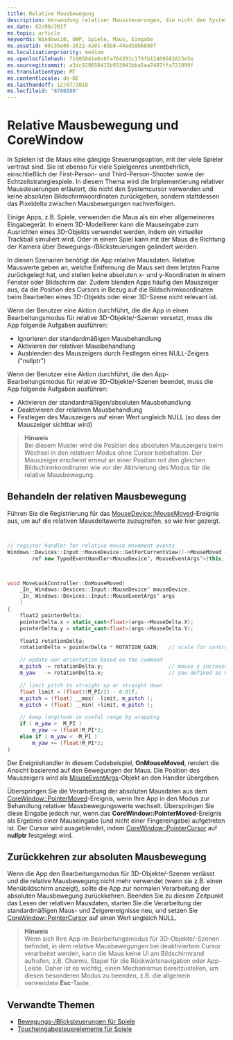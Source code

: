 ```yaml
---
title: Relative Mausbewegung
description: Verwendung relativer Maussteuerungen, die nicht den Systemcursor verwenden und keine absoluten Bildschirmkoordinaten zurückgeben, um das Pixeldelta zwischen Mausebewegungen in Spielen nachzuverfolgen.
ms.date: 02/08/2017
ms.topic: article
keywords: Windows10, UWP, Spiele, Maus, Eingabe
ms.assetid: 08c35e05-2822-4a01-85b8-44edb9b6898f
ms.localizationpriority: medium
ms.openlocfilehash: 71985841e6c0fa764201c179fb12408581823e5e
ms.sourcegitcommit: a3dc929858415b933943bba5aa7487ffa721899f
ms.translationtype: MT
ms.contentlocale: de-DE
ms.lasthandoff: 12/07/2018
ms.locfileid: "8780388"
---
```

# <a name="relative-mouse-movement-and-corewindow"></a>Relative Mausbewegung und CoreWindow

In Spielen ist die Maus eine gängige Steuerungsoption, mit der viele Spieler vertraut sind. Sie ist ebenso für viele Spielgenres unentbehrlich, einschließlich der First-Person- und Third-Person-Shooter sowie der Echtzeitstrategiespiele. In diesem Thema wird die Implementierung relativer Maussteuerungen erläutert, die nicht den Systemcursor verwenden und keine absoluten Bildschirmkoordinaten zurückgeben, sondern stattdessen das Pixeldelta zwischen Mausbewegungen nachverfolgen.

Einige Apps, z.B. Spiele, verwenden die Maus als ein eher allgemeineres Eingabegerät. In einem 3D-Modellierer kann die Mauseingabe zum Ausrichten eines 3D-Objekts verwendet werden, indem ein virtueller Trackball simuliert wird. Oder in einem Spiel kann mit der Maus die Richtung der Kamera über Bewegungs-/Blicksteuerungen geändert werden. 

In diesen Szenarien benötigt die App relative Mausdaten. Relative Mauswerte geben an, welche Entfernung die Maus seit dem letzten Frame zurückgelegt hat, und stellen keine absoluten x- und y-Koordinaten in einem Fenster oder Bildschirm dar. Zudem blenden Apps häufig den Mauszeiger aus, da die Position des Cursors in Bezug auf die Bildschirmkoordinaten beim Bearbeiten eines 3D-Objekts oder einer 3D-Szene nicht relevant ist. 

Wenn der Benutzer eine Aktion durchführt, die die App in einen Bearbeitungsmodus für relative 3D-Objekte/-Szenen versetzt, muss die App folgende Aufgaben ausführen: 
- Ignorieren der standardmäßigen Mausbehandlung
- Aktivieren der relativen Mausbehandlung
- Ausblenden des Mauszeigers durch Festlegen eines NULL-Zeigers ("nullptr") 

Wenn der Benutzer eine Aktion durchführt, die den App-Bearbeitungsmodus für relative 3D-Objekte/-Szenen beendet, muss die App folgende Aufgaben ausführen: 
- Aktivieren der standardmäßigen/absoluten Mausbehandlung
- Deaktivieren der relativen Mausbehandlung 
- Festlegen des Mauszeigers auf einen Wert ungleich NULL (so dass der Mauszeiger sichtbar wird)

> **Hinweis**  
Bei diesem Muster wird die Position des absoluten Mauszeigers beim Wechsel in den relativen Modus ohne Cursor beibehalten. Der Mauszeiger erscheint erneut an einer Position mit den gleichen Bildschirmkoordinaten wie vor der Aktivierung des Modus für die relative Mausbewegung.

 

## <a name="handling-relative-mouse-movement"></a>Behandeln der relativen Mausbewegung


Führen Sie die Registrierung für das [MouseDevice::MouseMoved](https://msdn.microsoft.com/library/windows/apps/xaml/windows.devices.input.mousedevice.mousemoved.aspx)-Ereignis aus, um auf die relativen Mausdeltawerte zuzugreifen, so wie hier gezeigt.


```cpp


// register handler for relative mouse movement events
Windows::Devices::Input::MouseDevice::GetForCurrentView()->MouseMoved +=
        ref new TypedEventHandler<MouseDevice^, MouseEventArgs^>(this, &MoveLookController::OnMouseMoved);


```

```cpp


void MoveLookController::OnMouseMoved(
    _In_ Windows::Devices::Input::MouseDevice^ mouseDevice,
    _In_ Windows::Devices::Input::MouseEventArgs^ args
    )
{
    float2 pointerDelta;
    pointerDelta.x = static_cast<float>(args->MouseDelta.X);
    pointerDelta.y = static_cast<float>(args->MouseDelta.Y);

    float2 rotationDelta;
    rotationDelta = pointerDelta * ROTATION_GAIN;   // scale for control sensitivity

    // update our orientation based on the command
    m_pitch -= rotationDelta.y;                     // mouse y increases down, but pitch increases up
    m_yaw   -= rotationDelta.x;                     // yaw defined as CCW around y-axis

    // limit pitch to straight up or straight down
    float limit = (float)(M_PI/2) - 0.01f;
    m_pitch = (float) __max( -limit, m_pitch );
    m_pitch = (float) __min( +limit, m_pitch );

    // keep longitude in useful range by wrapping
    if ( m_yaw >  M_PI )
        m_yaw -= (float)M_PI*2;
    else if ( m_yaw < -M_PI )
        m_yaw += (float)M_PI*2;
}

```

Der Ereignishandler in diesem Codebeispiel, **OnMouseMoved**, rendert die Ansicht basierend auf den Bewegungen der Maus. Die Position des Mauszeigers wird als [MouseEventArgs](https://msdn.microsoft.com/library/windows/apps/xaml/windows.devices.input.mouseeventargs.aspx)-Objekt an den Handler übergeben. 

Überspringen Sie die Verarbeitung der absoluten Mausdaten aus dem [CoreWindow::PointerMoved](https://msdn.microsoft.com/library/windows/apps/xaml/windows.ui.core.corewindow.pointermoved.aspx)-Ereignis, wenn Ihre App in den Modus zur Behandlung relativer Mausbewegungswerte wechselt. Überspringen Sie diese Eingabe jedoch nur, wenn das **CoreWindow::PointerMoved**-Ereignis als Ergebnis einer Mauseingabe (und nicht einer Fingereingabe) aufgetreten ist. Der Cursor wird ausgeblendet, indem [CoreWindow::PointerCursor](https://msdn.microsoft.com/library/windows/apps/xaml/windows.ui.core.corewindow.pointercursor.aspx) auf **nullptr** festgelegt wird. 

## <a name="returning-to-absolute-mouse-movement"></a>Zurückkehren zur absoluten Mausbewegung

Wenn die App den Bearbeitungsmodus für 3D-Objekte/-Szenen verlässt und die relative Mausbewegung nicht mehr verwendet (wenn sie z.B. einen Menübildschirm anzeigt), sollte die App zur normalen Verarbeitung der absoluten Mausbewegung zurückkehren. Beenden Sie zu diesem Zeitpunkt das Lesen der relativen Mausdaten, starten Sie die Verarbeitung der standardmäßigen Maus- und Zeigerereignisse neu, und setzen Sie [CoreWindow::PointerCursor](https://msdn.microsoft.com/library/windows/apps/xaml/windows.ui.core.corewindow.pointercursor.aspx) auf einen Wert ungleich NULL. 

> **Hinweis**  
Wenn sich Ihre App im Bearbeitungsmodus für 3D-Objekte/-Szenen befindet, in dem relative Mausbewegungen bei deaktiviertem Cursor verarbeitet werden, kann die Maus keine UI am Bildschirmrand aufrufen, z.B. Charms, Stapel für die Rückwärtsnavigation oder App-Leiste. Daher ist es wichtig, einen Mechanismus bereitzustellen, um diesen besonderen Modus zu beenden, z.B. die allgemein verwendete **Esc**-Taste.

## <a name="related-topics"></a>Verwandte Themen

* [Bewegungs-/Blicksteuerungen für Spiele](tutorial--adding-move-look-controls-to-your-directx-game.md) 
* [Toucheingabesteuerelemente für Spiele](tutorial--adding-touch-controls-to-your-directx-game.md)